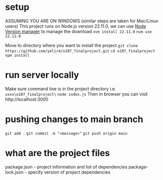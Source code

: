 # setup
ASSUMING YOU ARE ON WINDOWS (similar steps are taken for Mac/Linux users)
This project runs on Node.js version 22.11.0, we can use [Node Version manager](https://github.com/coreybutler/nvm-windows) to manage the download
`nvm install 22.11.0`
`nvm use 22.11.0`

Move to directory where you want to install the project
`git clone https://github.com/yelir4/o107_finalproject.git`
`cd o107_finalproject`
`npm install`


# run server locally
Make sure command line is in the project directory i.e. `xxxx\o107_finalproject\`
`node index.js`
Then in browser you can visit http://localhost:3000


# pushing changes to main branch
`git add .`
`git commit -m "<message>"`
`git push origin main`





# what are the project files
package.json - project information and list of dependencies
package-lock.json - specify version of project dependencies